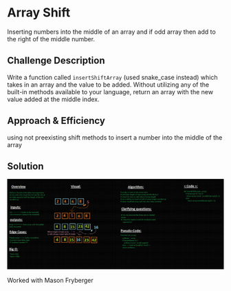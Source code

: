 # Array Shift
Inserting numbers into the middle of an array and if odd array then add to the right of the middle number.


## Challenge Description
Write a function called `insertShiftArray` (used snake_case instead) which takes in an array and the value to be added. Without utilizing any of the built-in methods available to your language, return an array with the new value added at the middle index.

## Approach & Efficiency
using not preexisting shift methods to insert a number into the middle of the array

## Solution
![Array Reverse Whiteboard](../assets/array_shift.png)

Worked with Mason Fryberger